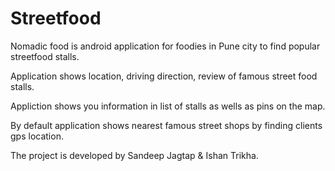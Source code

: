 Streetfood
==========

Nomadic food is android application for foodies in Pune city to find popular streetfood stalls.

Application shows location, driving direction, review of famous street food stalls.

Appliction shows you information in list of stalls as wells as pins on the map.

By default application shows nearest famous street shops by finding clients gps location.

The project is developed by Sandeep Jagtap & Ishan Trikha.
